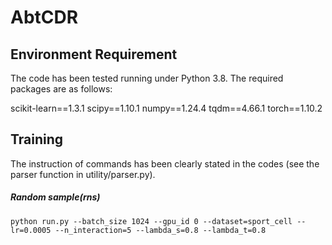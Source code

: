 # AbtCDR

## Environment Requirement

The code has been tested running under Python 3.8. The required packages are as follows:

scikit-learn==1.3.1
scipy==1.10.1
numpy==1.24.4
tqdm==4.66.1
torch==1.10.2

## Training
The instruction of commands has been clearly stated in the codes (see the parser function in utility/parser.py).

##### Random sample(rns)

```
python run.py --batch_size 1024 --gpu_id 0 --dataset=sport_cell --lr=0.0005 --n_interaction=5 --lambda_s=0.8 --lambda_t=0.8 
```
